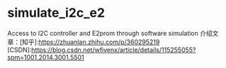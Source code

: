 # simulate_i2c_e2
Access to I2C controller and E2prom through software simulation
介绍文章：[知乎]:https://zhuanlan.zhihu.com/p/360295219  [CSDN]:https://blog.csdn.net/wfivenx/article/details/115255055?spm=1001.2014.3001.5501
